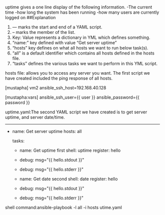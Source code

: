 uptime gives a one line display of the following information.
-The current time
-how long the system has been running
-how many users are currently logged on
##Explanation
1. — marks the start and end of a YAML script.
2. – marks the member of the list.
3. Key: Value represents a dictionary in YML which defines something.
4. “name:” key defined with value “Get server uptime”
5. “hosts” key defines on what all hosts we want to run below task(s).
6. “all” is a default identifier which contains all hosts defined in the hosts file.
7. “tasks” defines the various tasks we want to perform in this YML script.

hosts file: allows you to access any server you want.
The first script we have created included the ping response of all hosts.

[mustapha]
vm2 ansible_ssh_host=192.168.40.128

[mustapha:vars]
ansible_ssh_user={{ user }}
ansible_password={{ password }}

uptime.yaml:The second YAML script we have created is to get server uptime, and server date/time.

---
- name: Get server uptime
  hosts: all

  tasks:
   - name: Get uptime first
     shell: uptime
     register: hello
   - debug: msg="{{ hello.stdout }}"
   - debug: msg="{{ hello.stderr }}"

   - name: Get date second
     shell: date
     register: hello
   - debug: msg="{{ hello.stdout }}"
   - debug: msg="{{ hello.stderr }}"

shell command:ansible-playbook -l all -i hosts utime.yaml 
